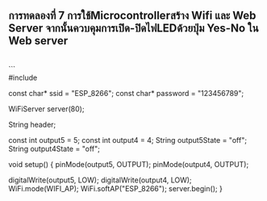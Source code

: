 ##  การทดลองที่ 7 การใช้Microcontrollerสร้าง Wifi และ Web Server จากนั้นควบคุมการเปิด-ปิดไฟLEDด้วยปุ่ม Yes-No ใน Web server <br>
<br>
``` <br>
#include <ESP8266WiFi.h>

const char* ssid = "ESP_8266";
const char* password = "123456789";

WiFiServer server(80);

String header;

const int output5 = 5;
const int output4 = 4;
String output5State = "off";
String output4State = "off";

void setup() {
pinMode(output5, OUTPUT);
pinMode(output4, OUTPUT);

digitalWrite(output5, LOW);
digitalWrite(output4, LOW);
WiFi.mode(WIFI_AP); 
WiFi.softAP("ESP_8266"); 
server.begin();
}
```
